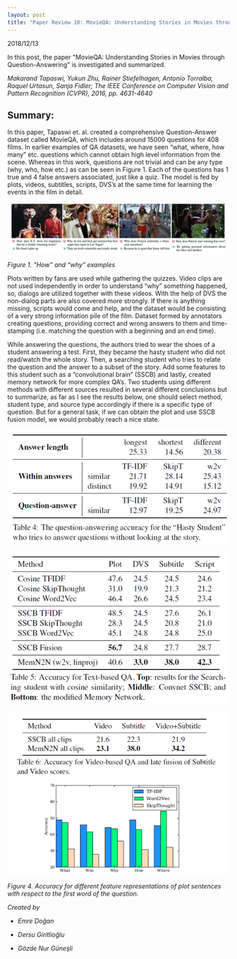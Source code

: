 ```yaml
---
layout: post
title: "Paper Review 10: MovieQA: Understanding Stories in Movies through Question-Answering"
---
```


2018/12/13

In this post, the paper "MovieQA: Understanding Stories in Movies through Question-Answering" is investigated and summarized.

*Makarand Tapaswi, Yukun Zhu, Rainer Stiefelhagen, Antonio Torralba, Raquel Urtasun, Sanja Fidler; The IEEE Conference on Computer Vision and Pattern Recognition (CVPR), 2016, pp. 4631-4640*

## Summary:

In this paper, Tapaswi et. al. created a comprehensive Question-Answer dataset called MovieQA, which includes around 15000 questions for 408 films. In earlier examples of QA datasets, we have seen “what, where, how many” etc. questions which cannot obtain high level information from the scene. Whereas in this work, questions are not trivial and can be any type (why, who, how etc.) as can be seen in Figure 1. Each of the questions has 1 true and 4 false answers associated, just like a quiz. The model is fed by plots, videos, subtitles, scripts, DVS’s at the same time for learning the events in the film in detail.

![asd](./../images/blog10fig1.PNG)

*Figure 1. “How” and “why” examples*

Plots written by fans are used while gathering the quizzes. Video clips are not used independently in order to understand “why” something happened, so, dialogs are utilized together with these videos. With the help of DVS the non-dialog parts are also covered more strongly. If there is anything missing, scripts would come and help, and the dataset would be consisting of a very strong information pile of the film. Dataset formed by annotators creating questions, providing correct and wrong answers to them and time-stamping (i.e. matching the question with a beginning and an end time).

While answering the questions, the authors tried to wear the shoes of a student answering a test. First, they became the hasty student who did not read/watch the whole story. Then, a searching student who tries to relate the question and the answer to a subset of the story. Add some features to this student such as a “convolutional brain” (SSCB) and lastly, created memory network for more complex QA’s.
Two students using different methods with different sources resulted in several different conclusions but to summarize, as far as I see the results below, one should select method, student type, and source type accordingly if there is a specific type of question. But for a general task, if we can obtain the plot and use SSCB fusion model, we would probably reach a nice state.

![asd](./../images/blog10fig2.PNG)


![asd](./../images/blog10fig3.PNG)


![asd](./../images/blog10fig4.PNG)

*Figure 4. Accuracy for different feature representations of plot sentences with respect to the first word of the question.*

*Created by*

- *Emre Doğan*

- *Dersu Giritlioğlu*

- *Gözde Nur Güneşli*
